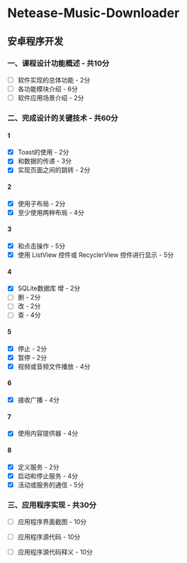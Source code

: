 # Netease-Music-Downloader

## 安卓程序开发

### 一、课程设计功能概述 - 共10分
- [ ] 软件实现的总体功能 - 2分
- [ ] 各功能模块介绍 - 6分
- [ ] 软件应用场景介绍 - 2分

### 二、完成设计的关键技术 - 共60分

#### 1
- [x] Toast的使用 - 2分
- [x] 和数据的传递 - 3分
- [x] 实现页面之间的跳转 - 2分

#### 2
- [x] 使用子布局 - 2分
- [x] 至少使用两种布局 - 4分

#### 3
- [x] 和点击操作 - 5分
- [x] 使用 ListView 控件或 RecyclerView 控件进行显示 - 5分

#### 4
- [x] SQLite数据库 增 - 2分
- [ ] 删 - 2分
- [ ] 改 - 2分
- [ ] 查 - 4分
#### 5
- [x] 停止 - 2分
- [x] 暂停 - 2分
- [x] 视频或音频文件播放 - 4分

#### 6
- [x] 接收广播 - 4分

#### 7
- [x] 使用内容提供器 - 4分

#### 8
- [x] 定义服务 - 2分
- [x] 启动和停止服务 - 4分
- [x] 活动或服务的通信 - 5分

### 三、应用程序实现 - 共30分
- [ ] 应用程序界面截图 - 10分
- [ ] 应用程序源代码 - 10分
- [ ] 应用程序源代码释义 - 10分



